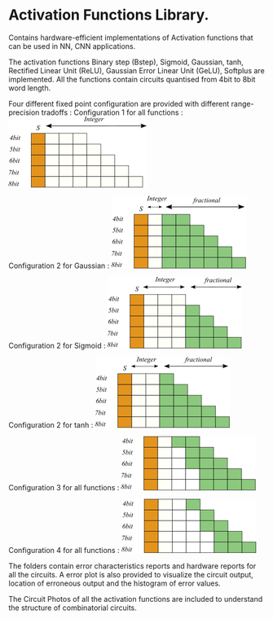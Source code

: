 # Activation Functions Library.

Contains hardware-efficient implementations of Activation functions that can be used in NN, CNN applications.

The activation functions Binary step (Bstep), Sigmoid, Gaussian, tanh, Rectified Linear Unit (ReLU), Gaussian Error Linear Unit (GeLU), Softplus are implemented. All the functions contain circuits quantised from 4bit to 8bit word length.

Four different fixed point configuration are provided with different range-precision tradoffs : 
Configuration 1 for all functions :
![plot](./images/config1.png)

Configuration 2 for Gaussian :
![plot](./images/config2gaussian.png)

Configuration 2 for Sigmoid :
![plot](./images/config2Sigmoid.png)

Configuration 2 for tanh :
![plot](./images/config2tanh.png)

Configuration 3 for all functions :
![plot](./images/config3.png)

Configuration 4 for all functions :
![plot](./images/config4.png)

The folders contain error characteristics reports and hardware reports for all the circuits. A error plot is also provided to visualize the circuit output, location of erroneous output and the histogram of error values.

The Circuit Photos of all the activation functions are included to understand the structure of combinatorial circuits.


